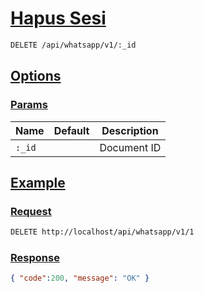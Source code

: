 # [Hapus Sesi]()

<!--
@category Sesi
-->

```bash
DELETE /api/whatsapp/v1/:_id
```

## [Options]()

### [Params]()

Name | Default | Description
--- | --- | ---
`:_id` |  | Document ID

## [Example]()

### [Request]()

```bash
DELETE http://localhost/api/whatsapp/v1/1
```

### [Response]()

```json
{ "code":200, "message": "OK" }
```
